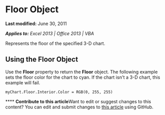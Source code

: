 
# Floor Object

 **Last modified:** June 30, 2011

 _**Applies to:** Excel 2013 | Office 2013 | VBA_

Represents the floor of the specified 3-D chart.


## Using the Floor Object

Use the  **Floor** property to return the **Floor** object. The following example sets the floor color for the chart to cyan. If the chart isn't a 3-D chart, this example will fail.


```
myChart.Floor.Interior.Color = RGB(0, 255, 255)
```


****   **Contribute to this article**Want to edit or suggest changes to this content? You can edit and submit changes to  [this article](https://github.com/jhershey00/VBA_Excel_Test/OpenXMLCon/articles/ce76e68b-7b15-7e2c-4464-07befbf53cc5.md) using GitHub.

